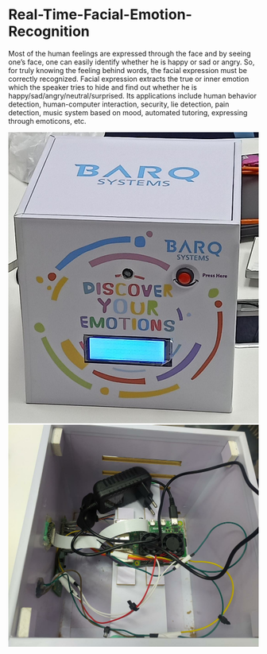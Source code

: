 # Real-Time-Facial-Emotion-Recognition
Most of the human feelings are expressed through the face and by seeing one’s face, one can easily  identify whether he is happy or sad or angry. So, for truly knowing the feeling behind words, the facial  expression must be correctly recognized. Facial expression extracts the true or inner emotion which  the speaker tries to hide and find out whether he is happy/sad/angry/neutral/surprised. Its  applications include human behavior detection, human-computer interaction, security, lie detection,  pain detection, music system based on mood, automated tutoring, expressing through emoticons, etc.

![](Images/Box_Image.jpeg)
![](images/inside%20box.jpg)


